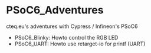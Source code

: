 # PSoC6_Adventures
 cteq.eu's adventures with Cypress / Infineon's PSoC6
 
 
- PSoC6_Blinky: Howto control the RGB LED  
- PSoC6_UART: Howto use retarget-io for printf (UART)
